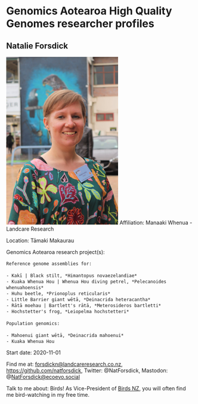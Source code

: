 # Genomics Aotearoa High Quality Genomes researcher profiles

## Natalie Forsdick

<img src="./images/NatForsdick.jpeg" alt="Profile photo of Natalie Forsdick" width="300">
Affiliation: Manaaki Whenua - Landcare Research

Location: Tāmaki Makaurau

Genomics Aotearoa research project(s):

    Reference genome assemblies for:
    
    - Kakī | Black stilt, *Himantopus novaezelandiae*
    - Kuaka Whenua Hou | Whenua Hou diving petrel, *Pelecanoides whenuahoensis*
    - Huhu beetle, *Prionoplus reticularis*
    - Little Barrier giant wētā, *Deinacrida heteracantha*
    - Rātā moehau | Bartlett's rātā, *Meterosideros bartletti*
    - Hochstetter's frog, *Leiopelma hochstetteri*
    
    Population genomics:
    
    - Mahoenui giant wētā, *Deinacrida mahoenui*
    - Kuaka Whenua Hou
    
Start date: 2020-11-01

Find me at: forsdickn@landcareresearch.co.nz, https://github.com/natforsdick, Twitter: @NatForsdick, Mastodon: @NatForsdick@ecoevo.social 

Talk to me about: Birds! As Vice-President of [Birds NZ](www.birdsnz.org.nz), you will often find me bird-watching in my free time. 
